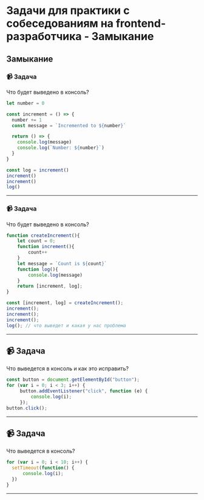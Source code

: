 # Задачи для практики с собеседованиям на frontend-разработчика - Замыкание

## Замыкание

### 📹 Задача

Что будет выведено в консоль?

```ts
let number = 0

const increment = () => {
  number += 1
  const message = `Incremented to ${number}`

  return () => {
    console.log(message)
    console.log(`Number: ${number}`)
  }
}

const log = increment()
increment()
increment()
log()
```

 ---
 <!--  ------------------------------------------------------------------------------------------------------------------------------------------------------- -->


 ### 📹 Задача

Что будет выведено в консоль?

```ts
function createIncrement(){
    let count = 0;
    function increment(){
        count++
    }
    let message = `Count is ${count}`
    function log(){
        console.log(message)
    }
    return [increment, log];
}

const [increment, log] = createIncrement();
increment();
increment();
increment();
log(); // что выведет и какая у нас проблема

```

 ---
 <!--  ------------------------------------------------------------------------------------------------------------------------------------------------------- -->


## 📹 Задача

 Что выведется в консоль и как это исправить?

```ts
const button = document.getElementById("button");
for (var i = 0; i < 3; i++) {
     button.addEventListener("click", function (e) {
         console.log(i);
     });
button.click();

```

 ---
 <!--  ------------------------------------------------------------------------------------------------------------------------------------------------------- -->


 ## 📹 Задача

 Что выведется в консоль?

```ts
for (var i = 0; i < 10; i++) {
  setTimeout(function() {
      console.log(i);
  })
}
```

 ---
 <!--  ------------------------------------------------------------------------------------------------------------------------------------------------------- -->

